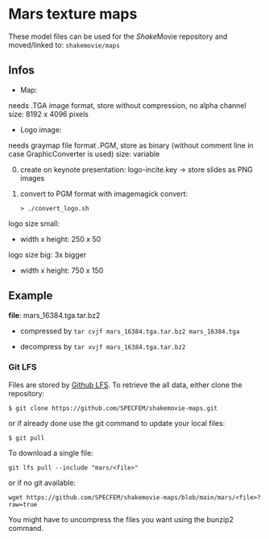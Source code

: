 # Mars texture maps


These model files can be used for the *Shake*Movie repository and moved/linked to:
``
shakemovie/maps
``

## Infos

- Map:

needs .TGA image format, store without compression, no alpha channel
size: 8192 x 4096 pixels


- Logo image:

needs graymap file format .PGM, store as binary (without comment line in case GraphicConverter is used)
size: variable

0. create on keynote presentation: logo-incite.key
   -> store slides as PNG images

1. convert to PGM format with imagemagick convert:
   ```
   > ./convert_logo.sh
   ```

logo size small:
* width x height: 250 x 50

logo size big: 3x bigger
* width x height: 750 x 150


## Example

**file**: mars_16384.tga.tar.bz2

- compressed by `tar cvjf mars_16384.tga.tar.bz2 mars_16384.tga`

- decompress by `tar xvjf mars_16384.tga.tar.bz2` 



### Git LFS

Files are stored by [Github LFS](https://git-lfs.github.com). To retrieve the all data, either clone the repository:
```
$ git clone https://github.com/SPECFEM/shakemovie-maps.git
```
or if already done use the git command to update your local files:
```
$ git pull
```


To download a single file:
```
git lfs pull --include "mars/<file>"
```

or if no git available:
```
wget https://github.com/SPECFEM/shakemovie-maps/blob/main/mars/<file>?raw=true
```

You might have to uncompress the files you want using the bunzip2 command.


